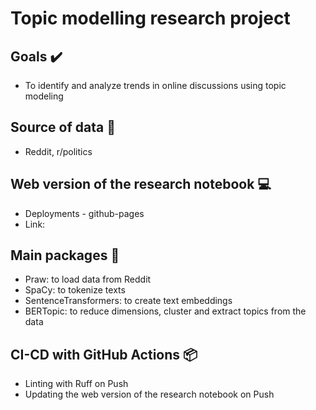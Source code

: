 # Topic modelling research project

## Goals :heavy_check_mark:

- To identify and analyze trends in online discussions using topic modeling

## Source of data :microscope:

- Reddit, r/politics

## Web version of the research notebook :computer:

- Deployments - github-pages
- Link: 

## Main packages :wrench:

- Praw: to load data from Reddit
- SpaCy: to tokenize texts
- SentenceTransformers: to create text embeddings
- BERTopic: to reduce dimensions, cluster and extract topics from the data

## CI-CD with GitHub Actions :package:

- Linting with Ruff on Push
- Updating the web version of the research notebook on Push
